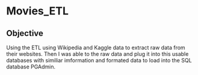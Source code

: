 # Movies_ETL

## Objective
Using the ETL using Wikipedia and Kaggle data to extract raw data from their websites. Then I was able to the raw data and plug it into this usable databases with similiar imformation and formated data to load into the SQL database PGAdmin.